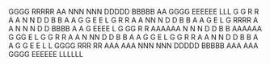  GGGG  RRRRR      AA    NNN  NNN DDDDD    BBBBB     AA     GGGG  EEEEEE LLL
G    G  R   R    A  A    N    N   D   D    B   B   A  A   G    G  E   E  L
G       R   R   A    A   NN   N   D    D   B   B  A    A  G       E      L
G       RRRR    A    A   N N  N   D    D   BBBB   A    A  G       EEEE   L
G   GG  R R     AAAAAA   N  N N   D    D   B   B  AAAAAA  G   GG  E      L
G    G  R  R    A    A   N   NN   D    D   B   B  A    A  G    G  E      L
G    G  R   R   A    A   N    N   D   D    B   B  A    A  G    G  E   E  L   L
 GGGG  RRR  RR AAA  AAA NNN  NNN DDDDD    BBBBB  AAA  AAA  GGGG  EEEEEE LLLLLL
